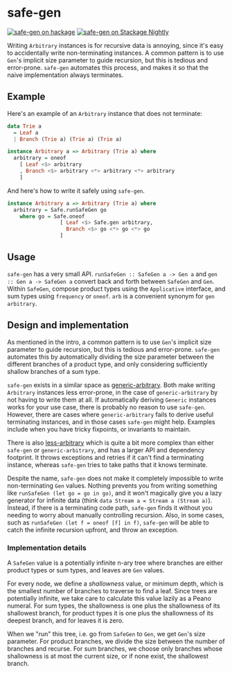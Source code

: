 # safe-gen

[![safe-gen on hackage](https://img.shields.io/hackage/v/safe-gen)](http://hackage.haskell.org/package/safe-gen)
[![safe-gen on Stackage Nightly](https://stackage.org/package/safe-gen/badge/nightly)](https://stackage.org/nightly/package/safe-gen)

Writing `Arbitrary` instances is for recursive data is annoying, since it's easy to accidentally write non-terminating instances.
A common pattern is to use `Gen`'s implicit size parameter to guide recursion, but this is tedious and error-prone.
`safe-gen` automates this process, and makes it so that the naive implementation always terminates.

## Example

Here's an example of an `Arbitrary` instance that does not terminate:

```haskell
data Trie a
  = Leaf a
  | Branch (Trie a) (Trie a) (Trie a)

instance Arbitrary a => Arbitrary (Trie a) where
  arbitrary = oneof
    [ Leaf <$> arbitrary
    , Branch <$> arbitrary <*> arbitrary <*> arbitrary
    ]
```

And here's how to write it safely using `safe-gen`.

```haskell
instance Arbitrary a => Arbitrary (Trie a) where
  arbitrary = Safe.runSafeGen go
    where go = Safe.oneof
                 [ Leaf <$> Safe.gen arbitrary,
                   Branch <$> go <*> go <*> go
                 ]
```

## Usage

`safe-gen` has a very small API.
`runSafeGen :: SafeGen a -> Gen a` and `gen :: Gen a -> SafeGen a` convert back and forth between `SafeGen` and `Gen`.
Within `SafeGen`, compose product types using the `Applicative` interface, and sum types using `frequency` or `oneof`.
`arb` is a convenient synonym for `gen arbitrary`.

## Design and implementation

As mentioned in the intro, a common pattern is to use `Gen`'s implicit size parameter to guide recursion, but this is tedious and error-prone.
`safe-gen` automates this by automatically dividing the size parameter between the different branches of a product type, and only considering sufficiently shallow branches of a sum type.

`safe-gen` exists in a similar space as [generic-arbitrary](https://github.com/typeable/generic-arbitrary).
Both make writing `Arbitrary` instances less error-prone, in the case of `generic-arbitrary` by not having to write them at all.
If automatically deriving `Generic` instances works for your use case, there is probably no reason to use `safe-gen`.
However, there are cases where `generic-arbitrary` fails to derive useful terminating instances, and in those cases `safe-gen` might help.
Examples include when you have tricky fixpoints, or invariants to maintain.

There is also [less-arbitrary](https://github.com/mgajda/less-arbitrary) which is quite a bit more complex than either `safe-gen` or `generic-arbitrary`, and has a larger API and dependency footprint.
It throws exceptions and retries if it can't find a terminating instance, whereas `safe-gen` tries to take paths that it knows terminate.

Despite the name, `safe-gen` does not make it completely impossible to write non-terminating `Gen` values.
Nothing prevents you from writing something like `runSafeGen (let go = go in go)`, and it won't magically give you a lazy generator for infinite data (think `data Stream a = Stream a (Stream a)`).
Instead, if there is a terminating code path, `safe-gen` finds it without you needing to worry about manually controlling recursion.
Also, in some cases, such as `runSafeGen (let f = oneof [f] in f)`, `safe-gen` will be able to catch the infinite recursion upfront, and throw an exception.

### Implementation details

A `SafeGen` value is a potentially infinite n-ary tree where branches are either product types or sum types, and leaves are `Gen` values.

For every node, we define a _shallowness_ value, or minimum depth, which is the smallest number of branches to traverse to find a leaf.
Since trees are potentially infinite, we take care to calculate this value lazily as a Peano numeral.
For sum types, the shallowness is one plus the shallowness of its shallowest branch, for product types it is one plus the shallowness of its deepest branch, and for leaves it is zero.

When we "run" this tree, i.e. go from `SafeGen` to `Gen`, we get `Gen`'s size parameter.
For product branches, we divide the size between the number of branches and recurse.
For sum branches, we choose only branches whose shallowness is at most the current size, or if none exist, the shallowest branch.
